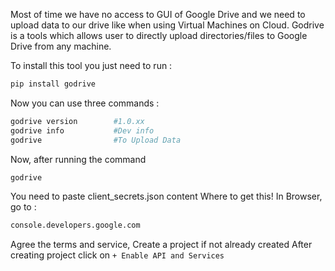 Most of time we have no access to GUI of Google Drive and we need to upload data to our drive like when using Virtual Machines on Cloud.
Godrive is a tools which allows user to directly upload directories/files to Google Drive from any machine.

To install this tool you just need to run :
```sh
pip install godrive
```
Now you can use three commands :
```sh
godrive version        #1.0.xx
godrive info           #Dev info
godrive                #To Upload Data
```
Now, after running the command
```sh
godrive
```
You need to paste client_secrets.json content
Where to get this!
In Browser, go to :
```sh
console.developers.google.com
```
Agree the terms and service,
Create a project if not already created
After creating project click on `+ Enable API and Services`
